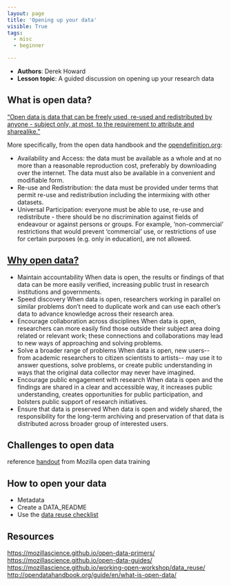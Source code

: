 ```yaml
---
layout: page
title: 'Opening up your data'
visible: True
tags:
  - misc
  - beginner

---
```


 - **Authors**: Derek Howard
 - **Lesson topic**: A guided discussion on opening up your research data


## What is open data?
[“Open data is data that can be freely used, re-used and redistributed by anyone - subject only, at most, to the requirement to attribute and sharealike.”](http://opendatahandbook.org/guide/en/what-is-open-data/)

More specifically, from the open data handbook and the [opendefinition.org](http://opendefinition.org/od/2.0/en/):
- Availability and Access: the data must be available as a whole and at no more than a reasonable reproduction cost, preferably by downloading over the internet. The data must also be available in a convenient and modifiable form.
- Re-use and Redistribution: the data must be provided under terms that permit re-use and redistribution including the intermixing with other datasets.
- Universal Participation: everyone must be able to use, re-use and redistribute - there should be no discrimination against fields of endeavour or against persons or groups. For example, ‘non-commercial’ restrictions that would prevent ‘commercial’ use, or restrictions of use for certain purposes (e.g. only in education), are not allowed.

## [Why open data?](https://mozillascience.github.io/open-data-primers/1.1-what-and-why.html)
- Maintain accountability
When data is open, the results or findings of that data can be more easily verified, increasing public trust in research institutions and governments.
- Speed discovery
When data is open, researchers working in parallel on similar problems don’t need to duplicate work and can use each other’s data to advance knowledge across their research area.
- Encourage collaboration across disciplines
When data is open, researchers can more easily find those outside their subject area doing related or relevant work; these connections and collaborations may lead to new ways of approaching and solving problems.
- Solve a broader range of problems
When data is open, new users-- from academic researchers to citizen scientists to artists-- may use it to answer questions, solve problems, or create public understanding in ways that the original data collector may never have imagined.
- Encourage public engagement with research
When data is open and the findings are shared in a clear and accessible way, it increases public understanding, creates opportunities for public participation, and bolsters public support of research initiatives.
- Ensure that data is preserved
When data is open and widely shared, the responsibility for the long-term archiving and preservation of that data is distributed across broader group of interested users.

## Challenges to open data
reference [handout](https://github.com/mozillascience/open-data-training/blob/master/Materials/Handouts/ODChallengesQI.md) from Mozilla open data training

## How to open your data
- Metadata
- Create a DATA_README
- Use the [data reuse checklist](https://mozillascience.github.io/checklist/)


## Resources
https://mozillascience.github.io/open-data-primers/
https://mozillascience.github.io/open-data-guides/
https://mozillascience.github.io/working-open-workshop/data_reuse/
http://opendatahandbook.org/guide/en/what-is-open-data/
